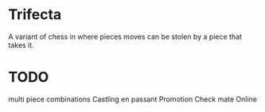 # Trifecta
A variant of chess in where pieces moves can be stolen by a piece that takes it.

# TODO
multi piece combinations
Castling
en passant
Promotion
Check mate
Online


